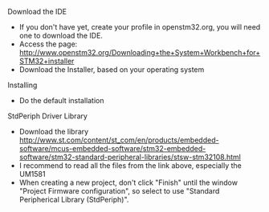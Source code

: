 Download the IDE
- If you don't have yet, create your profile in openstm32.org, you will need one to download the IDE.
- Access the page: http://www.openstm32.org/Downloading+the+System+Workbench+for+STM32+installer
- Download the Installer, based on your operating system

Installing
- Do the default installation

StdPeriph Driver Library
- Download the library 
http://www.st.com/content/st_com/en/products/embedded-software/mcus-embedded-software/stm32-embedded-software/stm32-standard-peripheral-libraries/stsw-stm32108.html
- I recommend to read all the files from the link above, especially the UM1581
- When creating a new project, don't click "Finish" until the window "Project Firmware configuration", so select to use "Standard Peripherical Library (StdPeriph)".
